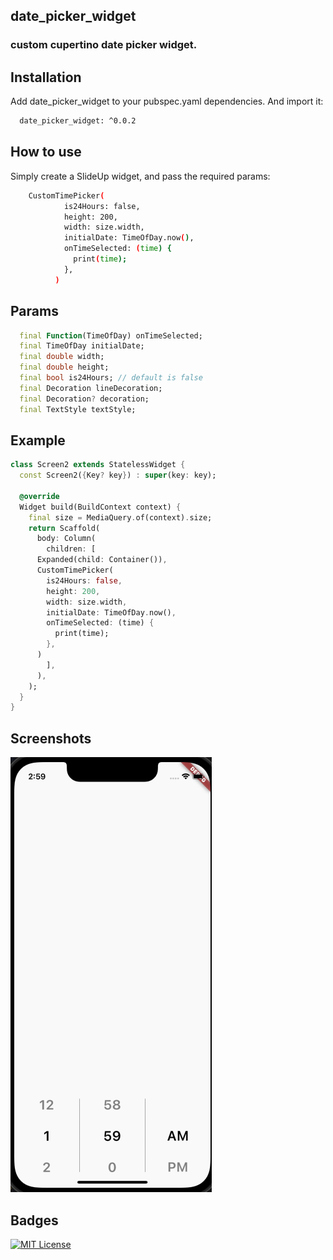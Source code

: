 
## date_picker_widget
### custom cupertino date picker widget.




## Installation

Add date_picker_widget to your pubspec.yaml dependencies. And import it:

```bash
  date_picker_widget: ^0.0.2
```
    
## How to use #

Simply create a SlideUp widget, and pass the required params:

```bash
    CustomTimePicker(
            is24Hours: false,
            height: 200,
            width: size.width,
            initialDate: TimeOfDay.now(),
            onTimeSelected: (time) {
              print(time);
            },
          )
```


## Params

```dart
  final Function(TimeOfDay) onTimeSelected;
  final TimeOfDay initialDate;
  final double width;
  final double height;
  final bool is24Hours; // default is false
  final Decoration lineDecoration;
  final Decoration? decoration;
  final TextStyle textStyle;
```
## Example
```dart
class Screen2 extends StatelessWidget {
  const Screen2({Key? key}) : super(key: key);

  @override
  Widget build(BuildContext context) {
    final size = MediaQuery.of(context).size;
    return Scaffold(
      body: Column(
        children: [
      Expanded(child: Container()),
      CustomTimePicker(
        is24Hours: false,
        height: 200,
        width: size.width,
        initialDate: TimeOfDay.now(),
        onTimeSelected: (time) {
          print(time);
        },
      )
        ],
      ),
    );
  }
}
```

## Screenshots

![App Screenshot](https://github.com/praveen576232/date_picker-widget/blob/main/screenshots/preview.gif?raw=true)


## Badges


[![MIT License](https://img.shields.io/badge/License-MIT-green.svg)](https://choosealicense.com/licenses/mit/)


